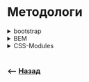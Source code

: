 # Методологи

<details>
<summary> bootstrap</summary>

![illustration](https://raw.githubusercontent.com/webster6667/documentation/master/documentation-data/illustrations/dd-up.svg)

пачка нарезаных классов, из которых можно собрать сетку и общий стиль, запачкав весь html классами

![illustration](https://raw.githubusercontent.com/webster6667/documentation/master/documentation-data/illustrations/dd-down.svg)

</details>

<details>
<summary> BEM</summary>

![illustration](https://raw.githubusercontent.com/webster6667/documentation/master/documentation-data/illustrations/dd-up.svg)

Методология яндекса, позволяющая делить стили по их предназначению  

🎯 Блок   
&emsp;&emsp; 👆 Родитель/Контейнер  
  
🎯 Элемент      
&emsp;&emsp; 👆 Сущность блока    
  
🎯 Модификатор      
&emsp;&emsp; 👆 Класс влияющий на окраску элемента или блока    
  
Название каждого класса склеивается вместе, образуя уникальное имя, которое почти исключет конфликты   

![illustration](https://raw.githubusercontent.com/webster6667/documentation/master/documentation-data/illustrations/dd-down.svg)

</details>

<details>
<summary> CSS-Modules</summary>

![illustration](https://raw.githubusercontent.com/webster6667/documentation/master/documentation-data/illustrations/dd-up.svg)

Полностью исключает конфликты, в микрофронтендах, где очень много сущностей, которые всетаки могут пересечся названиями    

![illustration](https://raw.githubusercontent.com/webster6667/documentation/master/documentation-data/illustrations/dd-down.svg)

</details>

<br>

### ⟵ **<a href="../../readme.md">Назад</a>**
